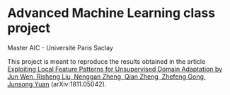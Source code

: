 # Advanced Machine Learning class project
Master AIC - Université Paris Saclay

This project is meant to reproduce the results obtained in the article [Exploiting Local Feature Patterns for Unsupervised Domain Adaptation by Jun Wen, Risheng Liu, Nenggan Zheng, Qian Zheng, Zhefeng Gong, Junsong Yuan](https://arxiv.org/abs/1811.05042) (arXiv:1811.05042).
